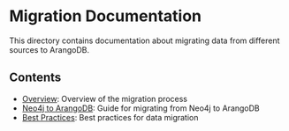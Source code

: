 # Migration Documentation

This directory contains documentation about migrating data from different sources to ArangoDB.

## Contents

- [Overview](./overview.md): Overview of the migration process
- [Neo4j to ArangoDB](./neo4j_to_arango.md): Guide for migrating from Neo4j to ArangoDB
- [Best Practices](./best_practices.md): Best practices for data migration
